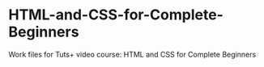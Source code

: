 # HTML-and-CSS-for-Complete-Beginners
Work files for Tuts+ video course: HTML and CSS for Complete Beginners
